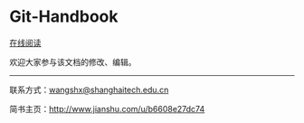 # Git-Handbook

[在线阅读](HandbookOfGit.md)

欢迎大家参与该文档的修改、编辑。

***

联系方式：<wangshx@shanghaitech.edu.cn>

简书主页：<http://www.jianshu.com/u/b6608e27dc74>

